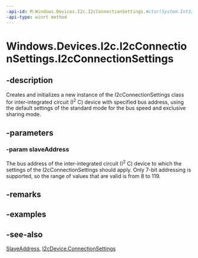 ```yaml
---
-api-id: M:Windows.Devices.I2c.I2cConnectionSettings.#ctor(System.Int32)
-api-type: winrt method
---
```


<!-- Method syntax
public I2cConnectionSettings(System.Int32 slaveAddress)
-->

# Windows.Devices.I2c.I2cConnectionSettings.I2cConnectionSettings

## -description
Creates and initializes a new instance of the I2cConnectionSettings class for inter-integrated circuit (I<sup>2</sup> C) device with specified bus address, using the default settings of the standard mode for the bus speed and exclusive sharing mode.

## -parameters
### -param slaveAddress
The bus address of the inter-integrated circuit (I<sup>2</sup> C) device to which the settings of the I2cConnectionSettings should apply. Only 7-bit addressing is supported, so the range of values that are valid is from 8 to 119.

## -remarks

## -examples

## -see-also
[SlaveAddress](i2cconnectionsettings_slaveaddress.md), [I2cDevice.ConnectionSettings](i2cdevice_connectionsettings.md)
